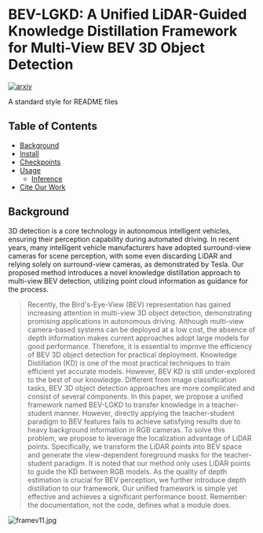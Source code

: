 # BEV-LGKD: A Unified LiDAR-Guided Knowledge Distillation Framework for Multi-View BEV 3D Object Detection

[![arxiv](https://img.shields.io/badge/readme%20style-standard-brightgreen.svg?style=flat-square)](https://github.com/RichardLitt/standard-readme)

A standard style for README files




## Table of Contents

- [Background](#background)
- [Install](#install)
- [Checkpoints](#checkpoints)
- [Usage](#usage)
	- [Inference](#inference)
- [Cite Our Work](#cite)

## Background

3D detection is a core technology in autonomous intelligent vehicles, ensuring their perception capability during automated driving. In recent years, many intelligent vehicle manufacturers have adopted surround-view cameras for scene perception, with some even discarding LiDAR and relying solely on surround-view cameras, as demonstrated by Tesla. Our proposed method introduces a novel knowledge distillation approach to multi-view BEV detection, utilizing point cloud information as guidance for the process.

> Recently, the Bird's-Eye-View (BEV) representation has gained increasing attention in multi-view 3D object detection, demonstrating promising applications in autonomous driving. Although multi-view camera-based systems can be deployed at a low cost, the absence of depth information makes current approaches adopt large models for good performance. Therefore, it is essential to improve the efficiency of BEV 3D object detection for practical deployment. Knowledge Distillation (KD) is one of the most practical techniques to train efficient yet accurate models. However, BEV KD is still under-explored to the best of our knowledge. Different from image classification tasks, BEV 3D object detection approaches are more complicated and consist of several components. In this paper, we propose a unified framework named BEV-LGKD to transfer knowledge in a teacher-student manner. However, directly applying the teacher-student paradigm to BEV features fails to achieve satisfying results due to heavy background information in RGB cameras. To solve this problem, we propose to leverage the localization advantage of LiDAR points. Specifically, we transform the LiDAR points into BEV space and generate the view-dependent foreground masks for the teacher-student paradigm. It is noted that our method only uses LiDAR points to guide the KD between RGB models. As the quality of depth estimation is crucial for BEV perception, we further introduce depth distillation to our framework. Our unified framework is simple yet effective and achieves a significant performance boost.
> Remember: the documentation, not the code, defines what a module does.

![framev11.jpg](https://i.imgs.ovh/i/2023/09/06/64f82c9997a26.jpg)













